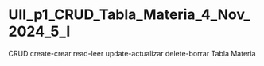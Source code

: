 # UII_p1_CRUD_Tabla_Materia_4_Nov_2024_5_I
CRUD create-crear read-leer update-actualizar delete-borrar Tabla Materia
